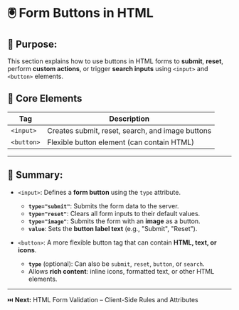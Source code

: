 # 🖲️ Form Buttons in HTML

## 🎯 Purpose:

This section explains how to use buttons in HTML forms to **submit**, **reset**, perform **custom actions**, or trigger **search inputs** using `<input>` and `<button>` elements.

## 📑 Core Elements

| **Tag**       | **Description**                            |
| ------------- | ------------------------------------------ |
| `<input>`     | Creates submit, reset, search, and image buttons |
| `<button>`    | Flexible button element (can contain HTML) |

---

## 🔑 Summary:

- `<input>`: Defines a **form button** using the `type` attribute.
  - **`type="submit"`**: Submits the form data to the server.
  - **`type="reset"`**: Clears all form inputs to their default values.
  - **`type="image"`**: Submits the form with an **image** as a button.
  - **`value`**: Sets the **button label text** (e.g., "Submit", "Reset").

- `<button>`: A more flexible button tag that can contain **HTML, text, or icons**.
  - **`type`** (optional): Can also be `submit`, `reset`, `button`, or `search`.
  - Allows **rich content**: inline icons, formatted text, or other HTML elements.

---

⏭️ **Next:** HTML Form Validation – Client-Side Rules and Attributes

